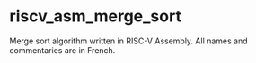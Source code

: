 # riscv_asm_merge_sort

Merge sort algorithm written in RISC-V Assembly.
All names and commentaries are in French.
